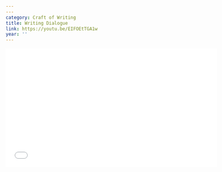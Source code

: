```yaml
---
---
category: Craft of Writing
title: Writing Dialogue
link: https://youtu.be/EIFOEtTGA1w
year: ''
---
```

<iframe width="560" height="315" src="{{ page.link }}" frameborder="0" allowfullscreen></iframe>
